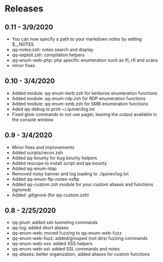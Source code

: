 # Releases

## 0.11 - 3/9/2020

* You can now specify a path to your markdown notes by setting $__NOTES
* qq-notes.zsh: notes search and display 
* qq-exploit.zsh: compilation helpers
* qq-enum-web-php: php specific enumeration such as lfi, rfi and scans
* minor fixes 

## 0.10 - 3/4/2020

* Added module: qq-enum-kerb.zsh for kerboros enumeration functions
* Added module: qq-enum-rdp.zsh for RDP enumeration functions
* Added module: qq-enum-smb.zsh for SMB enumeration functions
* Aded qq-debug to print ~/.quiver/log.txt 
* Fixed glow commands to not use pager, leaving the output available in the console window

## 0.9 - 3/4/2020

* Minor fixes and improvements
* Added scripts/recon.zsh
* Added qq-bounty for bug bounty helpers
* Added rescope to install script and qq-bounty
* Added qq-enum-ldap
* Removed noisy banner and log loading to ./quiver/log.txt
* Added qq-enum-ftp-notes-vsftp
* Added qq-custom.zsh module for your custom aliases and functions (ignored)
* Added .gitignore (for qq-custom.zsh)

## 0.8 - 2/25/2020

* qq-pivot: added ssh tunneling commands
* qq-log: added short aliases
* qq-enum-web: moved fuzzing to qq-enum-web-fuzz
* qq-enum-web-fuzz: added/grouped (not dirs) fuzzing commands
* qq-enum-web-xss: added XSS helpers
* qq-enum-web-ssl: added SSL commands and notes
* qq-aliases: better organization, added aliases for custom functions


